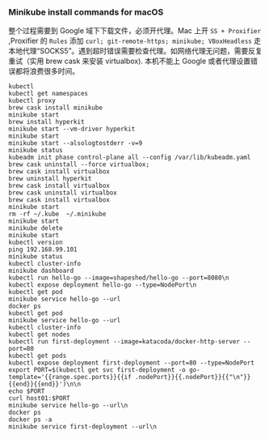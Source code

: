 ### Minikube install commands for macOS
整个过程需要到 Google 域下下载文件，必须开代理。Mac 上开 `SS + Proxifier` ,Proxifier 的 `Rules` 添加 `curl; git-remote-https; minikube; VBoxHeadless` 
走本地代理“SOCKS5”。遇到超时错误需要检查代理。如网络代理无问题，需要反复重试（实用 brew cask 来安装 virtualbox). 本机不能上 Google 或者代理设置错误都将浪费很多时间。

```shell
kubectl
kubectl get namespaces
kubectl proxy
brew cask install minikube
minikube start
brew install hyperkit
minikube start --vm-driver hyperkit
minikube start
minikube start --alsologtostderr -v=9
minikube status
kubeadm init phase control-plane all --config /var/lib/kubeadm.yaml
brew cask uninstall --force virtualbox;
brew cask install virtualbox
brew uninstall hyperkit
brew cask install virtualbox
brew cask uninstall virtualbox
brew cask install virtualbox
minikube start
rm -rf ~/.kube  ~/.minikube
minikube start
minikube delete
minikube start
kubectl version
ping 192.168.99.101
minikube status
kubectl cluster-info
minikube dashboard
kubectl run hello-go --image=shapeshed/hello-go --port=8080\n
kubectl expose deployment hello-go --type=NodePort\n
kubectl get pod
minikube service hello-go --url
docker ps
kubectl get pod
minikube service hello-go --url
kubectl cluster-info
kubectl get nodes
kubectl run first-deployment --image=katacoda/docker-http-server --port=80
kubectl get pods
kubectl expose deployment first-deployment --port=80 --type=NodePort
export PORT=$(kubectl get svc first-deployment -o go-template='{{range.spec.ports}}{{if .nodePort}}{{.nodePort}}{{"\n"}}{{end}}{{end}}')\n\n
echo $PORT
curl host01:$PORT
minikube service hello-go --url\n
docker ps
docker ps -a
minikube service first-deployment --url\n

```
